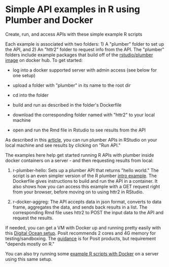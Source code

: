 # Simple API examples in R using Plumber and Docker

Create, run, and access APIs with these simple example R scripts

Each example is associated with two folders: 1) A "plumber" folder to set up the API, and 2) An "httr2" folder to request info from the API. The "plumber" folders include example packages that build off of the [rstudio/plumber image](https://hub.docker.com/r/rstudio/plumber) on docker hub. To get started:

-   log into a docker supported server with admin access (see below for one setup)

-   upload a folder with "plumber" in its name to the root dir

-   cd into the folder

-   build and run as described in the folder's Dockerfile

-   download the corresponding folder named with "httr2" to your local machine

-   open and run the Rmd file in Rstudio to see results from the API

As described in this [article](https://www.r-bloggers.com/2022/03/creating-apis-for-data-science-with-plumber/), you can run plumber APIs in RStudio on your local machine and see results by clicking on "Run API."

The examples here help get started running R APIs with plumber inside docker containers on a server - and then requesting results from local:

1)  r-plumber-hello: Sets up a plumber API that returns "hello world." The script is an even simpler version of the R plumber [intro example](https://www.rplumber.io/articles/introduction.html). The Dockerfile gives instructions to build and run the API in a container. It also shows how you can access this example with a GET request right from your browser, before moving on to using httr2 in RStudio.

2)  r-docker-aggreg: The API accepts data in json format, converts to data frame, aggregates the data, and sends back results in a list. The corresponding Rmd file uses httr2 to POST the input data to the API and request the results.

If needed, you can get a VM with Docker up and running pretty easily with this [Digital Ocean setup](https://marketplace.digitalocean.com/apps/docker "Docker Droplet"). Posit recommends 2 cores and 4G memory for testing/sandboxing. The [guidance](https://support.posit.co/hc/en-us/articles/115002344588-Configuration-and-sizing-recommendations) is for Posit products, but requirement "depends mostly on R."

You can also try running some [example R scripts with Docker](https://github.com/winstonsieck/simple-r-script-docker) on a server using this same setup.
